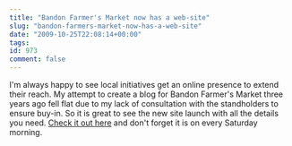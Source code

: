 ```yaml
---
title: "Bandon Farmer's Market now has a web-site"
slug: "bandon-farmers-market-now-has-a-web-site"
date: "2009-10-25T22:08:14+00:00"
tags:
id: 973
comment: false
---
```


I'm always happy to see local initiatives get an online presence to extend their reach. My attempt to create a blog for Bandon Farmer's Market three years ago fell flat due to my lack of consultation with the standholders to ensure buy-in. So it is great to see the new site launch with all the details you need. [Check it out here](http://www.bandonfarmersmarket.com/) and don't forget it is on every Saturday morning.
